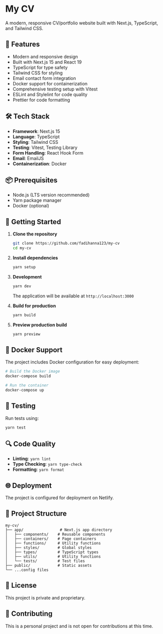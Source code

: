 # My CV

A modern, responsive CV/portfolio website built with Next.js, TypeScript, and Tailwind CSS.

## 🚀 Features

- Modern and responsive design
- Built with Next.js 15 and React 19
- TypeScript for type safety
- Tailwind CSS for styling
- Email contact form integration
- Docker support for containerization
- Comprehensive testing setup with Vitest
- ESLint and Stylelint for code quality
- Prettier for code formatting

## 🛠️ Tech Stack

- **Framework**: Next.js 15
- **Language**: TypeScript
- **Styling**: Tailwind CSS
- **Testing**: Vitest, Testing Library
- **Form Handling**: React Hook Form
- **Email**: EmailJS
- **Containerization**: Docker

## 📦 Prerequisites

- Node.js (LTS version recommended)
- Yarn package manager
- Docker (optional)

## 🚀 Getting Started

1. **Clone the repository**
   ```bash
   git clone https://github.com/fadihanna123/my-cv
   cd my-cv
   ```

2. **Install dependencies**
   ```bash
   yarn setup
   ```

3. **Development**
   ```bash
   yarn dev
   ```
   The application will be available at `http://localhost:3000`

4. **Build for production**
   ```bash
   yarn build
   ```

5. **Preview production build**
   ```bash
   yarn preview
   ```

## 🐳 Docker Support

The project includes Docker configuration for easy deployment:

```bash
# Build the Docker image
docker-compose build

# Run the container
docker-compose up
```

## 🧪 Testing

Run tests using:
```bash
yarn test
```

## 🔍 Code Quality

- **Linting**: `yarn lint`
- **Type Checking**: `yarn type-check`
- **Formatting**: `yarn format`

## 🌐 Deployment

The project is configured for deployment on Netlify.

## 📁 Project Structure

```
my-cv/
├── app/                # Next.js app directory
│   ├── components/    # Reusable components
│   ├── containers/    # Page containers
│   ├── functions/     # Utility functions
│   ├── styles/        # Global styles
│   ├── types/         # TypeScript types
│   ├── utils/         # Utility functions
│   └── tests/         # Test files
├── public/            # Static assets
└── ...config files
```

## 📄 License

This project is private and proprietary.

## 🤝 Contributing

This is a personal project and is not open for contributions at this time.

